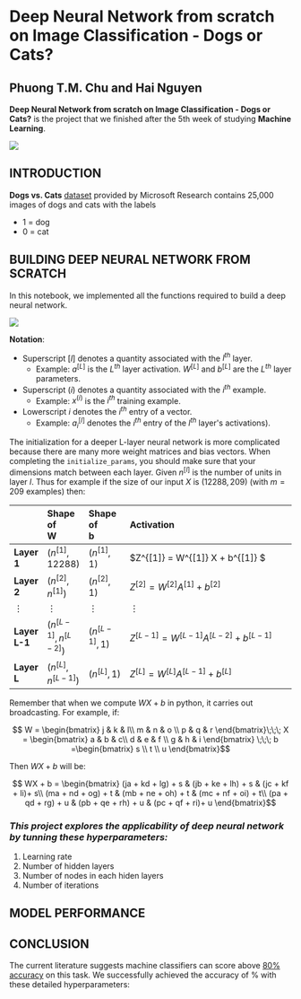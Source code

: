 # Deep Neural Network from scratch on Image Classification - Dogs or Cats?

## **Phuong T.M. Chu and Hai Nguyen**

**Deep Neural Network from scratch on Image Classification - Dogs or Cats?** is the project that we finished after the 5th week of studying **Machine Learning**.

![](https://storage.googleapis.com/kaggle-competitions/kaggle/3362/media/woof_meow.jpg)

## INTRODUCTION
**Dogs vs. Cats** [dataset](https://www.kaggle.com/c/dogs-vs-cats/data) provided by  Microsoft Research contains 25,000 images of dogs and cats with the labels 
* 1 = dog
* 0 = cat 

## BUILDING DEEP NEURAL NETWORK FROM SCRATCH

In this notebook, we implemented all the functions required to build a deep neural network.

![](https://i.imgur.com/ivhZhmx.png)

**Notation**:
- Superscript $[l]$ denotes a quantity associated with the $l^{th}$ layer. 
    - Example: $a^{[L]}$ is the $L^{th}$ layer activation. $W^{[L]}$ and $b^{[L]}$ are the $L^{th}$ layer parameters.
- Superscript $(i)$ denotes a quantity associated with the $i^{th}$ example. 
    - Example: $x^{(i)}$ is the $i^{th}$ training example.
- Lowerscript $i$ denotes the $i^{th}$ entry of a vector.
    - Example: $a^{[l]}_i$ denotes the $i^{th}$ entry of the $l^{th}$ layer's activations).
    
The initialization for a deeper L-layer neural network is more complicated because there are many more weight matrices and bias vectors. When completing the `initialize_params`, you should make sure that your dimensions match between each layer. Given $n^{[l]}$ is the number of units in layer $l$. Thus for example if the size of our input $X$ is $(12288, 209)$ (with $m=209$ examples) then:

| |**Shape of W**&nbsp;&nbsp;&nbsp;&nbsp;&nbsp;&nbsp;&nbsp;&nbsp; |**Shape of b**&nbsp;&nbsp;&nbsp;&nbsp;&nbsp;&nbsp;&nbsp;&nbsp;&nbsp;&nbsp;&nbsp;|**Activation**&nbsp;&nbsp;&nbsp;&nbsp;&nbsp;&nbsp;&nbsp;&nbsp;&nbsp;&nbsp;&nbsp;&nbsp;&nbsp;&nbsp;&nbsp;&nbsp;&nbsp;&nbsp;&nbsp;&nbsp;&nbsp;&nbsp;&nbsp;&nbsp;&nbsp;&nbsp;&nbsp;&nbsp;&nbsp;&nbsp;&nbsp;&nbsp;&nbsp;&nbsp;&nbsp;&nbsp;&nbsp;&nbsp;&nbsp;&nbsp;&nbsp;&nbsp;&nbsp;&nbsp;&nbsp;&nbsp;&nbsp;&nbsp;&nbsp;&nbsp;&nbsp;&nbsp;&nbsp;&nbsp;&nbsp;&nbsp;&nbsp;&nbsp;&nbsp;&nbsp;&nbsp;&nbsp;|**Shape of Activation**&nbsp;&nbsp;&nbsp;&nbsp;&nbsp;&nbsp;&nbsp;&nbsp;&nbsp;&nbsp;&nbsp;&nbsp;&nbsp;&nbsp;&nbsp;&nbsp;&nbsp;&nbsp;&nbsp;&nbsp;&nbsp;|
|:-|:-|:-|:-|:-|
|**Layer 1**|$(n^{[1]},12288)$|$(n^{[1]},1)$|$Z^{[1]} = W^{[1]}  X + b^{[1]} $|$(n^{[1]},209)$|
| **Layer 2**|$(n^{[2]}, n^{[1]})$|$(n^{[2]},1)$|$Z^{[2]} = W^{[2]} A^{[1]} + b^{[2]}$|$(n^{[2]}, 209)$|
|$\vdots$| $\vdots$ | $\vdots$|$\vdots$|$\vdots$|
|**Layer L-1** | $(n^{[L-1]}, n^{[L-2]})$ | $(n^{[L-1]}, 1)$ | $Z^{[L-1]} =  W^{[L-1]} A^{[L-2]} + b^{[L-1]}$ | $(n^{[L-1]}, 209)$|
|**Layer L** | $(n^{[L]}, n^{[L-1]})$ | $(n^{[L]}, 1)$|  $Z^{[L]} =  W^{[L]} A^{[L-1]} + b^{[L]}$|$(n^{[L]}, 209)$ |

Remember that when we compute $W X + b$ in python, it carries out broadcasting. For example, if: 

$$ W = \begin{bmatrix}
    j  & k  & l\\
    m  & n & o \\
    p  & q & r 
\end{bmatrix}\;\;\; X = \begin{bmatrix}
    a  & b  & c\\
    d  & e & f \\
    g  & h & i 
\end{bmatrix} \;\;\; b =\begin{bmatrix}
    s  \\
    t  \\
    u
\end{bmatrix}$$

Then $WX + b$ will be:

$$ WX + b = \begin{bmatrix}
    (ja + kd + lg) + s  & (jb + ke + lh) + s  & (jc + kf + li)+ s\\
    (ma + nd + og) + t & (mb + ne + oh) + t & (mc + nf + oi) + t\\
    (pa + qd + rg) + u & (pb + qe + rh) + u & (pc + qf + ri)+ u
\end{bmatrix}$$

### *This project explores the applicability of deep neural network by tunning these hyperparameters:*
1. Learning rate
2. Number of hidden layers
3. Number of nodes in each hiden layers
4. Number of iterations



## MODEL PERFORMANCE

## CONCLUSION
The current literature suggests machine classifiers can score above [80% accuracy](chrome-extension://cbnaodkpfinfiipjblikofhlhlcickei/src/pdfviewer/web/viewer.html?file=http://xenon.stanford.edu/~pgolle/papers/dogcat.pdf) on this task.
We successfully achieved the accuracy of % with these detailed hyperparameters:
